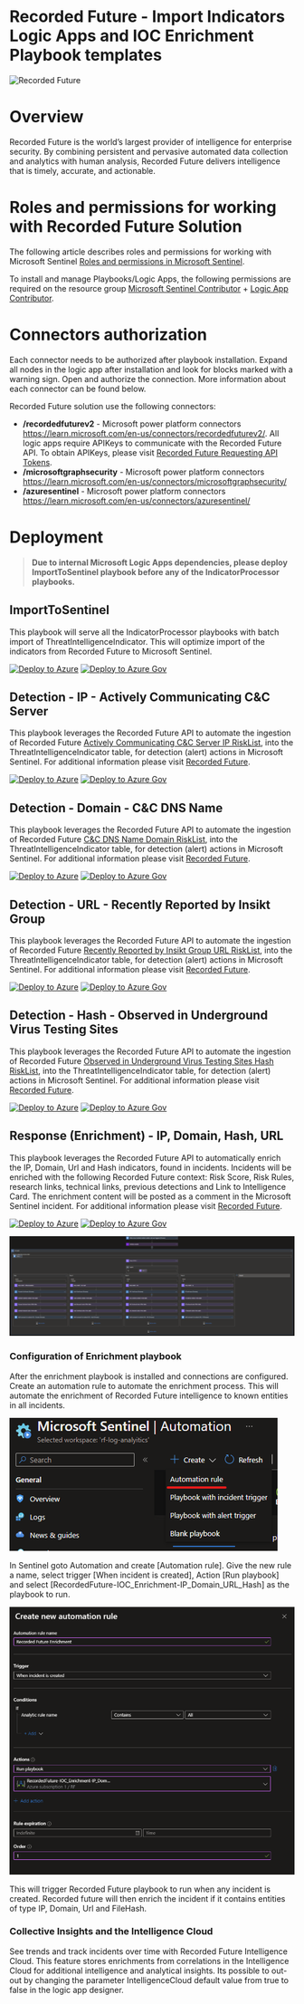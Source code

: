 # Recorded Future - Import Indicators Logic Apps and IOC Enrichment Playbook templates
<img alt="Recorded Future" src="https://raw.githubusercontent.com/Azure/Azure-Sentinel/master/Logos/RecordedFuture.svg" with=80 height=80/>

# Overview
Recorded Future is the world’s largest provider of intelligence for enterprise security. By combining persistent and pervasive automated data collection and analytics with human analysis, Recorded Future delivers intelligence that is timely, accurate, and actionable.

# Roles and permissions for working with Recorded Future Solution

The following article describes roles and permissions for working with Microsoft Sentinel [Roles and permissions in Microsoft Sentinel](https://learn.microsoft.com/en-us/azure/sentinel/roles).

To install and manage Playbooks/Logic Apps, the following permissions are required on the resource group [Microsoft Sentinel Contributor](https://learn.microsoft.com/en-us/azure/role-based-access-control/built-in-roles#microsoft-sentinel-contributor) + [Logic App Contributor](https://learn.microsoft.com/en-us/azure/role-based-access-control/built-in-roles#logic-app-contributor).

# Connectors authorization 
Each connector needs to be authorized after playbook installation. Expand all nodes in the logic app after installation and look for blocks marked with a warning sign. Open and authorize the connection. More information about each connector can be found below. 

Recorded Future solution use the following connectors:
- **/recordedfuturev2** - Microsoft power platform connectors 
https://learn.microsoft.com/en-us/connectors/recordedfuturev2/. All logic apps require APIKeys to communicate with the Recorded Future API. To obtain APIKeys, please visit [Recorded Future Requesting API Tokens](https://support.recordedfuture.com/hc/en-us/articles/4411077373587-Requesting-API-Tokens).
- **/microsoftgraphsecurity** - Microsoft power platform connectors https://learn.microsoft.com/en-us/connectors/microsoftgraphsecurity/
- **/azuresentinel** - Microsoft power platform connectors https://learn.microsoft.com/en-us/connectors/azuresentinel/


# Deployment

> **Due to internal Microsoft Logic Apps dependencies, please deploy ImportToSentinel playbook before any of the IndicatorProcessor playbooks.**

## ImportToSentinel

This playbook will serve all the IndicatorProcessor playbooks with batch import of ThreatIntelligenceIndicator. This will optimize import of the indicators from Recorded Future to Microsoft Sentinel.

[![Deploy to Azure](https://aka.ms/deploytoazurebutton)](https://portal.azure.com/#create/Microsoft.Template/uri/https%3A%2F%2Fraw.githubusercontent.com%2FAzure%2FAzure-Sentinel%2Fmaster%2FSolutions%2FRecorded%2520Future%2FPlaybooks%2FRecordedFuture-ImportToSentinel%2FRecordedFuture-ImportToSentinel.json)
[![Deploy to Azure Gov](https://aka.ms/deploytoazuregovbutton)](https://portal.azure.us/#create/Microsoft.Template/uri/https%3A%2F%2Fraw.githubusercontent.com%2FAzure%2FAzure-Sentinel%2Fmaster%2FSolutions%2FRecorded%2520Future%2FPlaybooks%2FRecordedFuture-ImportToSentinel%2FRecordedFuture-ImportToSentinel.json)

## Detection - IP - Actively Communicating C&C Server

This playbook leverages the Recorded Future API to automate the ingestion of Recorded Future [Actively Communicating C&C Server IP RiskList](https://support.recordedfuture.com/hc/en-us/articles/115000894448-IP-Address-Risk-Rules), into the ThreatIntelligenceIndicator table, for detection (alert) actions in Microsoft Sentinel. For additional information please visit [Recorded Future](https://www.recordedfuture.com/integrations/microsoft).

[![Deploy to Azure](https://aka.ms/deploytoazurebutton)](https://portal.azure.com/#create/Microsoft.Template/uri/https%3A%2F%2Fraw.githubusercontent.com%2FAzure%2FAzure-Sentinel%2Fmaster%2FSolutions%2FRecorded%2520Future%2FPlaybooks%2FRecordedFuture-IP-Actively_Comm_C2_Server-IndicatorProcessor%2FRecordedFuture-IP-Actively_Comm_C2_Server-IndicatorProcessor.json)
[![Deploy to Azure Gov](https://aka.ms/deploytoazuregovbutton)](https://portal.azure.us/#create/Microsoft.Template/uri/https%3A%2F%2Fraw.githubusercontent.com%2FAzure%2FAzure-Sentinel%2Fmaster%2FSolutions%2FRecorded%2520Future%2FPlaybooks%2FRecordedFuture-IP-Actively_Comm_C2_Server-IndicatorProcessor%2FRecordedFuture-IP-Actively_Comm_C2_Server-IndicatorProcessor.json)

## Detection - Domain - C&C DNS Name

This playbook leverages the Recorded Future API to automate the ingestion of Recorded Future [C&C DNS Name Domain RiskList](https://support.recordedfuture.com/hc/en-us/articles/115003793388-Domain-Risk-Rules), into the ThreatIntelligenceIndicator table, for detection (alert) actions in Microsoft Sentinel. For additional information please visit [Recorded Future](https://www.recordedfuture.com/integrations/microsoft).

[![Deploy to Azure](https://aka.ms/deploytoazurebutton)](https://portal.azure.com/#create/Microsoft.Template/uri/https%3A%2F%2Fraw.githubusercontent.com%2FAzure%2FAzure-Sentinel%2Fmaster%2FSolutions%2FRecorded%2520Future%2FPlaybooks%2FRecordedFuture-DOMAIN-C2_DNS_Name-IndicatorProcessor%2FRecordedFuture-DOMAIN-C2_DNS_Name-IndicatorProcessor.json)
[![Deploy to Azure Gov](https://aka.ms/deploytoazuregovbutton)](https://portal.azure.us/#create/Microsoft.Template/uri/https%3A%2F%2Fraw.githubusercontent.com%2FAzure%2FAzure-Sentinel%2Fmaster%2FSolutions%2FRecorded%2520Future%2FPlaybooks%2FRecordedFuture-DOMAIN-C2_DNS_Name-IndicatorProcessor%2FRecordedFuture-DOMAIN-C2_DNS_Name-IndicatorProcessor.json)

## Detection - URL - Recently Reported by Insikt Group

This playbook leverages the Recorded Future API to automate the ingestion of Recorded Future [Recently Reported by Insikt Group URL RiskList](https://support.recordedfuture.com/hc/en-us/articles/115010052768-URL-Risk-Rules), into the ThreatIntelligenceIndicator table, for detection (alert) actions in Microsoft Sentinel. For additional information please visit [Recorded Future](https://www.recordedfuture.com/integrations/microsoft).

[![Deploy to Azure](https://aka.ms/deploytoazurebutton)](https://portal.azure.com/#create/Microsoft.Template/uri/https%3A%2F%2Fraw.githubusercontent.com%2FAzure%2FAzure-Sentinel%2Fmaster%2FSolutions%2FRecorded%2520Future%2FPlaybooks%2FRecordedFuture-URL-Recent_Rep_by_Insikt_Group-IndicatorProcessor%2FRecordedFuture-URL-Recent_Rep_by_Insikt_Group-IndicatorProcessor.json)
[![Deploy to Azure Gov](https://aka.ms/deploytoazuregovbutton)](https://portal.azure.us/#create/Microsoft.Template/uri/https%3A%2F%2Fraw.githubusercontent.com%2FAzure%2FAzure-Sentinel%2Fmaster%2FSolutions%2FRecorded%2520Future%2FPlaybooks%2FRecordedFuture-URL-Recent_Rep_by_Insikt_Group-IndicatorProcessor%2FRecordedFuture-URL-Recent_Rep_by_Insikt_Group-IndicatorProcessor.json)

## Detection - Hash - Observed in Underground Virus Testing Sites

This playbook leverages the Recorded Future API to automate the ingestion of Recorded Future [Observed in Underground Virus Testing Sites Hash RiskList](https://support.recordedfuture.com/hc/en-us/articles/115000846167-Hash-Risk-Rules), into the ThreatIntelligenceIndicator table, for detection (alert) actions in Microsoft Sentinel. For additional information please visit [Recorded Future](https://www.recordedfuture.com/integrations/microsoft).

[![Deploy to Azure](https://aka.ms/deploytoazurebutton)](https://portal.azure.com/#create/Microsoft.Template/uri/https%3A%2F%2Fraw.githubusercontent.com%2FAzure%2FAzure-Sentinel%2Fmaster%2FSolutions%2FRecorded%2520Future%2FPlaybooks%2FRecordedFuture-HASH-Observed_in_Underground_Virus_Test_Sites-IndicatorProcessor%2FRecordedFuture-HASH-Observed_in_Underground_Virus_Test_Sites-IndicatorProcessor.json)
[![Deploy to Azure Gov](https://aka.ms/deploytoazuregovbutton)](https://portal.azure.us/#create/Microsoft.Template/uri/https%3A%2F%2Fraw.githubusercontent.com%2FAzure%2FAzure-Sentinel%2Fmaster%2FSolutions%2FRecorded%2520Future%2FPlaybooks%2FRecordedFuture-HASH-Observed_in_Underground_Virus_Test_Sites-IndicatorProcessor%2FRecordedFuture-HASH-Observed_in_Underground_Virus_Test_Sites-IndicatorProcessor.json)

## Response (Enrichment) - IP, Domain, Hash, URL

This playbook leverages the Recorded Future API to automatically enrich the IP, Domain, Url and Hash indicators, found in incidents. Incidents will be enriched with the following Recorded Future context: Risk Score, Risk Rules, research links, technical links, previous detections and Link to Intelligence Card. The enrichment content will be posted as a comment in the Microsoft Sentinel incident. For additional information please visit [Recorded Future](https://www.recordedfuture.com/integrations/microsoft). 


[![Deploy to Azure](https://aka.ms/deploytoazurebutton)](https://portal.azure.com/#create/Microsoft.Template/uri/https%3A%2F%2Fraw.githubusercontent.com%2FAzure%2FAzure-Sentinel%2Fmaster%2FSolutions%2FRecorded%2520Future%2FPlaybooks%2FRecordedFuture-IOC_Enrichment-IP_Domain_URL_Hash%2FRecordedFuture-IOC_Enrichment-IP_Domain_URL_Hash.json)
[![Deploy to Azure Gov](https://aka.ms/deploytoazuregovbutton)](https://portal.azure.us/#create/Microsoft.Template/uri/https%3A%2F%2Fraw.githubusercontent.com%2FAzure%2FAzure-Sentinel%2Fmaster%2FSolutions%2FRecorded%2520Future%2FPlaybooks%2FRecordedFuture-IOC_Enrichment-IP_Domain_URL_Hash%2FRecordedFuture-IOC_Enrichment-IP_Domain_URL_Hash.json)



![](./RecordedFuture-IOC_Enrichment-IP_Domain_URL_Hash/images/LogicAppDark.png)

### Configuration of Enrichment playbook
After the enrichment playbook is installed and connections are configured. Create an automation rule to automate the enrichment process. This will automate the enrichment of Recorded Future intelligence to known entities in all incidents. 

![](./RecordedFuture-IOC_Enrichment-IP_Domain_URL_Hash/images/CreateAutomationRuleMenu.png)<br/>

In Sentinel goto Automation and create [Automation rule]. Give the new rule a name, select trigger [When incident is created], Action [Run playbook] and select [RecordedFuture-IOC_Enrichment-IP_Domain_URL_Hash] as the playbook to run. 

![](./RecordedFuture-IOC_Enrichment-IP_Domain_URL_Hash/images/CreateAutomationRule.png)<br/>

This will trigger Recorded Future playbook to run when any incident is created. Recorded future will then enrich the incident if it contains entities of type IP, Domain, Url and FileHash. 

### Collective Insights and the Intelligence Cloud
See trends and track incidents over time with Recorded Future Intelligence Cloud. This feature stores enrichments from correlations in the Intelligence Cloud for additional intelligence and analytical insights. Its possible to out-out by changing the parameter IntelligenceCloud default value from true to false in the logic app designer. 
